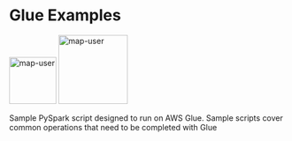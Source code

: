 # Glue Examples

<img width="85" alt="map-user" src="https://img.shields.io/badge/views-598-green"> <img width="125" alt="map-user" src="https://img.shields.io/badge/unique visits-140-green">

Sample PySpark script designed to run on AWS Glue. Sample scripts cover common operations that need to be completed with Glue
